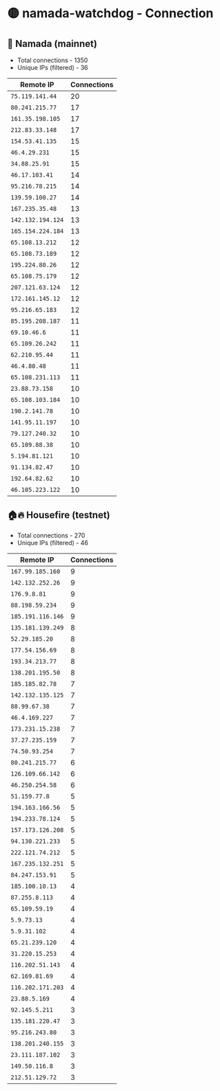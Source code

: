 # 🟡 namada-watchdog - Connection

## 🚀 Namada (mainnet)
- Total connections - 1350
- Unique IPs (filtered) - 36

| Remote IP | Connections |
|-----------|-------------|
| `75.119.141.44` | 20 |
| `80.241.215.77` | 17 |
| `161.35.198.105` | 17 |
| `212.83.33.148` | 17 |
| `154.53.41.135` | 15 |
| `46.4.29.231` | 15 |
| `34.88.25.91` | 15 |
| `46.17.103.41` | 14 |
| `95.216.78.215` | 14 |
| `139.59.100.27` | 14 |
| `167.235.35.48` | 13 |
| `142.132.194.124` | 13 |
| `165.154.224.184` | 13 |
| `65.108.13.212` | 12 |
| `65.108.73.189` | 12 |
| `195.224.80.26` | 12 |
| `65.108.75.179` | 12 |
| `207.121.63.124` | 12 |
| `172.161.145.12` | 12 |
| `95.216.65.183` | 12 |
| `85.195.208.187` | 11 |
| `69.10.46.6` | 11 |
| `65.109.26.242` | 11 |
| `62.210.95.44` | 11 |
| `46.4.80.48` | 11 |
| `65.108.231.113` | 11 |
| `23.88.73.158` | 10 |
| `65.108.103.184` | 10 |
| `190.2.141.78` | 10 |
| `141.95.11.197` | 10 |
| `79.127.240.32` | 10 |
| `65.109.88.38` | 10 |
| `5.194.81.121` | 10 |
| `91.134.82.47` | 10 |
| `192.64.82.62` | 10 |
| `46.105.223.122` | 10 |

## 🏠🔥 Housefire (testnet)

- Total connections - 270
- Unique IPs (filtered) - 46

| Remote IP | Connections |
|-----------|-------------|
| `167.99.185.160` | 9 |
| `142.132.252.26` | 9 |
| `176.9.8.81` | 9 |
| `88.198.59.234` | 9 |
| `185.191.116.146` | 9 |
| `135.181.139.249` | 8 |
| `52.29.185.20` | 8 |
| `177.54.156.69` | 8 |
| `193.34.213.77` | 8 |
| `138.201.195.50` | 8 |
| `185.185.82.78` | 7 |
| `142.132.135.125` | 7 |
| `88.99.67.38` | 7 |
| `46.4.169.227` | 7 |
| `173.231.15.238` | 7 |
| `37.27.235.159` | 7 |
| `74.50.93.254` | 7 |
| `80.241.215.77` | 6 |
| `126.109.66.142` | 6 |
| `46.250.254.58` | 6 |
| `51.159.77.8` | 5 |
| `194.163.166.56` | 5 |
| `194.233.78.124` | 5 |
| `157.173.126.208` | 5 |
| `94.130.221.233` | 5 |
| `222.121.74.212` | 5 |
| `167.235.132.251` | 5 |
| `84.247.153.91` | 5 |
| `185.100.10.13` | 4 |
| `87.255.8.113` | 4 |
| `65.109.59.19` | 4 |
| `5.9.73.13` | 4 |
| `5.9.31.102` | 4 |
| `65.21.239.120` | 4 |
| `31.220.15.253` | 4 |
| `116.202.51.143` | 4 |
| `62.169.81.69` | 4 |
| `116.202.171.203` | 4 |
| `23.88.5.169` | 4 |
| `92.145.5.211` | 3 |
| `135.181.220.47` | 3 |
| `95.216.243.80` | 3 |
| `138.201.240.155` | 3 |
| `23.111.187.102` | 3 |
| `149.50.116.8` | 3 |
| `212.51.129.72` | 3 |

